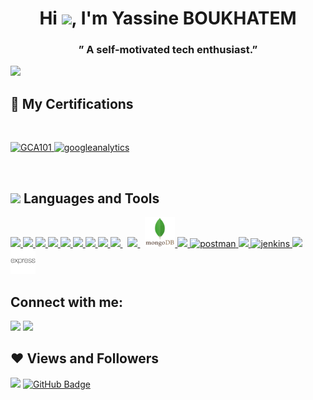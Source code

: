 

<h1 align="center">Hi <img src="https://raw.githubusercontent.com/MartinHeinz/MartinHeinz/master/wave.gif" width="30px">, I'm Yassine BOUKHATEM</h1>
<h3 align="center"><span>&#8221;</span>
A self-motivated tech enthusiast.<span>&#8221;</span></h3>
<a align="center" href="#"><img width="80%" height="auto" src="https://user-images.githubusercontent.com/69581624/126050907-4f48efd8-6407-4657-be77-5424995a8e34.png" /></a>
<br>


## 📝 My Certifications
<br>
<p>
    <a href="https://badgr.com/public/assertions/N2KmlfcSQou-16QxaWVgqA">
        <img src="https://user-images.githubusercontent.com/69581624/126050966-3a46878e-6a69-4868-a44d-cbd414aaacca.png" width="80px" height="auto" alt="GCA101">
    </a>
    <a href="https://analytics.google.com/analytics/academy/certificate/7MLoVX3ERXugaVA9Cg6hMA">
        <img src="https://media-exp1.licdn.com/dms/image/C560BAQHP0r7lPKrzaA/company-logo_100_100/0/1621746442222?e=1634774400&v=beta&t=cmzj-pHva4_pO5O8x70eyDY9Ha8HR4S7UXlA5H2keb8" width="80px" height="auto"alt="googleanalytics">
    </a>


</p>
<br>

## <img src = "https://media2.giphy.com/media/QssGEmpkyEOhBCb7e1/giphy.gif?cid=ecf05e47a0n3gi1bfqntqmob8g9aid1oyj2wr3ds3mg700bl&rid=giphy.gif" width = 32px> Languages and Tools 

<p align="left"> 
    <a href="https://www.java.com" target="_blank"> <img src="https://img.icons8.com/color/48/000000/java-coffee-cup-logo.png"/> </a>
    <a href="https://reactjs.org/" target="_blank"> <img src="https://img.icons8.com/color/48/000000/react-native.png"/> </a>
    <a href="https://spring.io/projects/spring-boot" target="_blank"> <img src="https://img.icons8.com/color/48/000000/spring-logo.png"/> </a> 
    <a href="https://developer.mozilla.org/en-US/docs/Web/JavaScript" target="_blank"> <img src="https://img.icons8.com/color/48/000000/javascript.png"/> </a> 
    <a href="https://www.w3.org/html/" target="_blank"> <img src="https://img.icons8.com/color/48/000000/html-5.png"/> </a> 
    <a href="https://www.w3schools.com/css/" target="_blank"> <img src="https://img.icons8.com/color/48/000000/css3.png"/> </a> 
    <a href="https://getbootstrap.com" target="_blank"> <img src="https://img.icons8.com/color/48/000000/bootstrap.png"/> </a> 
    <a href="https://www.python.org" target="_blank"> <img src="https://img.icons8.com/color/48/000000/python.png"/> </a> 
    <a style="padding-right:8px;" href="https://nodejs.org" target="_blank"> <img src="https://img.icons8.com/color/48/000000/nodejs.png"/> </a> 
    <a style="padding-right:8px;" href="https://www.mysql.com/" target="_blank"> <img src="https://img.icons8.com/fluent/50/000000/mysql-logo.png"/> </a>
    <a href="https://www.mongodb.com/" target="_blank"> <img src="https://raw.githubusercontent.com/devicons/devicon/master/icons/mongodb/mongodb-original-wordmark.svg" alt="mongodb" width="48" height="48"/> </a> 
    <a href="https://firebase.google.com/" target="_blank"> <img src="https://img.icons8.com/color/48/000000/firebase.png"/> </a> 
    <a href="https://postman.com" target="_blank"> <img src="https://www.vectorlogo.zone/logos/getpostman/getpostman-icon.svg" alt="postman" width="45" height="45"/> </a>   
    <a href="https://git-scm.com/" target="_blank"> <img src="https://img.icons8.com/color/48/000000/git.png"/> </a> 
    <a href="https://www.jenkins.io" target="_blank"> <img src="https://www.vectorlogo.zone/logos/jenkins/jenkins-icon.svg" alt="jenkins" width="48" height="48"/> </a> 
    <a href="https://redux.js.org" target="_blank"> <img src="https://img.icons8.com/color/48/000000/redux.png"/> </a>
    <a href="https://expressjs.com" target="_blank"> <img src="https://raw.githubusercontent.com/devicons/devicon/master/icons/express/express-original-wordmark.svg" alt="express" width="40" height="40"/> </a>
</p>


## Connect with me:
<p align="left">
<a href = "https://www.linkedin.com/in/boukhatem-yassine/"><img src="https://img.icons8.com/fluent/48/000000/linkedin.png"/></a>
<a href = "mailto:y.boukhatem.info@gmail.com"><img src="https://img.icons8.com/color/48/000000/gmail--v1.png"/></a>
</p>

## ❤ Views and Followers
<a href="https://github.com/Meghna-DAS/github-profile-views-counter">
    <img src="https://komarev.com/ghpvc/?username=yassineboukhatem"></a>
<a href="https://github.com/yassineboukhatem?tab=followers"><img src="https://img.shields.io/github/followers/yassineboukhatem?label=Followers&style=social" alt="GitHub Badge"></a>
